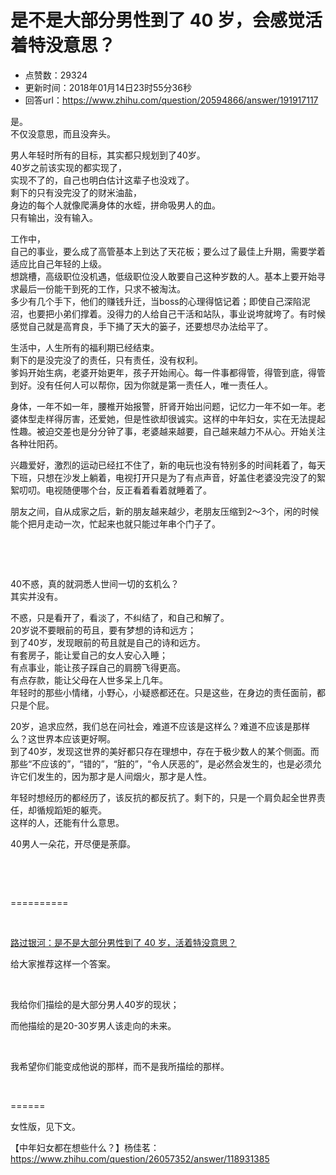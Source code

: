 # 是不是大部分男性到了 40 岁，会感觉活着特没意思？
- 点赞数：29324
- 更新时间：2018年01月14日23时55分36秒
- 回答url：https://www.zhihu.com/question/20594866/answer/191917117
<body>
 <p data-pid="avnoSooU">是。<br>
  不仅没意思，而且没奔头。</p>
 <p data-pid="KmgwxKNb">男人年轻时所有的目标，其实都只规划到了40岁。<br>
  40岁之前该实现的都实现了，<br>
  实现不了的，自己也明白估计这辈子也没戏了。<br>
  剩下的只有没完没了的财米油盐，<br>
  身边的每个人就像爬满身体的水蛭，拼命吸男人的血。<br>
  只有输出，没有输入。</p>
 <p data-pid="1hq2N6g0">工作中，<br>
  自己的事业，要么成了高管基本上到达了天花板；要么过了最佳上升期，需要学着适应比自己年轻的上级。<br>
  想跳槽，高级职位没机遇，低级职位没人敢要自己这种岁数的人。基本上要开始寻求最后一份能干到死的工作，只求不被淘汰。<br>
  多少有几个手下，他们的赚钱升迁，当boss的心理得惦记着；即使自己深陷泥沼，也要把小弟们撑着。没得力的人给自己干活和站队，事业说垮就垮了。有时候感觉自己就是高育良，手下捅了天大的篓子，还要想尽办法给平了。</p>
 <p data-pid="Z3f8lIly">生活中，人生所有的福利期已经结束。<br>
  剩下的是没完没了的责任，只有责任，没有权利。<br>
  爹妈开始生病，老婆开始更年，孩子开始闹心。每一件事都得管，得管到底，得管到好。没有任何人可以帮你，因为你就是第一责任人，唯一责任人。</p>
 <p data-pid="JUGB9f1K">身体，一年不如一年，腰椎开始报警，肝肾开始出问题，记忆力一年不如一年。老婆体型走样得厉害，还爱她，但是性欲却很诚实。这样的中年妇女，实在无法提起性趣。被迫交差也是分分钟了事，老婆越来越要，自己越来越力不从心。开始关注各种壮阳药。</p>
 <p data-pid="8QBvxJFf">兴趣爱好，激烈的运动已经扛不住了，新的电玩也没有特别多的时间耗着了，每天下班，只想在沙发上躺着，电视打开只是为了有点声音，好盖住老婆没完没了的絮絮叨叨。电视随便哪个台，反正看着看着就睡着了。</p>
 <p data-pid="W1Km5uc0">朋友之间，自从成家之后，新的朋友越来越少，老朋友压缩到2～3个，闲的时候能个把月走动一次，忙起来也就只能过年串个门子了。</p>
 <p class="ztext-empty-paragraph"><br></p>
 <p class="ztext-empty-paragraph"><br></p>
 <p data-pid="ff-kgs-X">40不惑，真的就洞悉人世间一切的玄机么？<br>
  其实并没有。</p>
 <p data-pid="8RVNRzEw">不惑，只是看开了，看淡了，不纠结了，和自己和解了。<br>
  20岁说不要眼前的苟且，要有梦想的诗和远方；<br>
  到了40岁，发现眼前的苟且就是自己的诗和远方。<br>
  有套房子，能让爱自己的女人安心入睡；<br>
  有点事业，能让孩子踩自己的肩膀飞得更高。<br>
  有点存款，能让父母在人世多呆上几年。<br>
  年轻时的那些小情绪，小野心，小疑惑都还在。只是这些，在身边的责任面前，都只是个屁。</p>
 <p data-pid="u9vEW6N_">20岁，追求应然，我们总在问社会，难道不应该是这样么？难道不应该是那样么？这世界本应该更好啊。<br>
  到了40岁，发现这世界的美好都只存在理想中，存在于极少数人的某个侧面。而那些“不应该的”，“错的”，“脏的”，“令人厌恶的”，是必然会发生的，也是必须允许它们发生的，因为那才是人间烟火，那才是人性。</p>
 <p data-pid="lx2f0ugt">年轻时想经历的都经历了，该反抗的都反抗了。剩下的，只是一个肩负起全世界责任，却循规蹈矩的躯壳。<br>
  这样的人，还能有什么意思。</p>
 <p data-pid="gbIuXJzw">40男人一朵花，开尽便是荼靡。</p>
 <p class="ztext-empty-paragraph"><br></p>
 <p class="ztext-empty-paragraph"><br></p>
 <p data-pid="bWBp48Ns">==========</p>
 <p class="ztext-empty-paragraph"><br></p>
 <p data-pid="uEzQTQNF"><a href="https://www.zhihu.com/question/20594866/answer/271025417" class="internal">路过银河：是不是大部分男性到了 40 岁，活着特没意思？</a></p>
 <p data-pid="JvkmFafA">给大家推荐这样一个答案。</p>
 <p class="ztext-empty-paragraph"><br></p>
 <p data-pid="j3wNAbHU">我给你们描绘的是大部分男人40岁的现状；</p>
 <p data-pid="c7MBX1Al">而他描绘的是20-30岁男人该走向的未来。</p>
 <p class="ztext-empty-paragraph"><br></p>
 <p data-pid="Jn7boPVv">我希望你们能变成他说的那样，而不是我所描绘的那样。</p>
 <p class="ztext-empty-paragraph"><br></p>
 <p data-pid="O_0AtAbi">======</p>
 <p data-pid="nMCCunzc">女性版，见下文。</p>
 <p data-pid="ed6c0MBN">【中年妇女都在想些什么？】杨佳茗：<a href="https://www.zhihu.com/question/26057352/answer/118931385" class="internal"><span class="invisible">https://www.</span><span class="visible">zhihu.com/question/2605</span><span class="invisible">7352/answer/118931385</span><span class="ellipsis"></span></a></p>
</body>